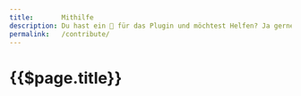 ```yaml
---
title:       Mithilfe
description: Du hast ein 💖 für das Plugin und möchtest Helfen? Ja gerne! Lese hier die allgemeinen Bedingungen zur Mithilfe.
permalink:   /contribute/
---
```


{{$page.title}}
================================================================================